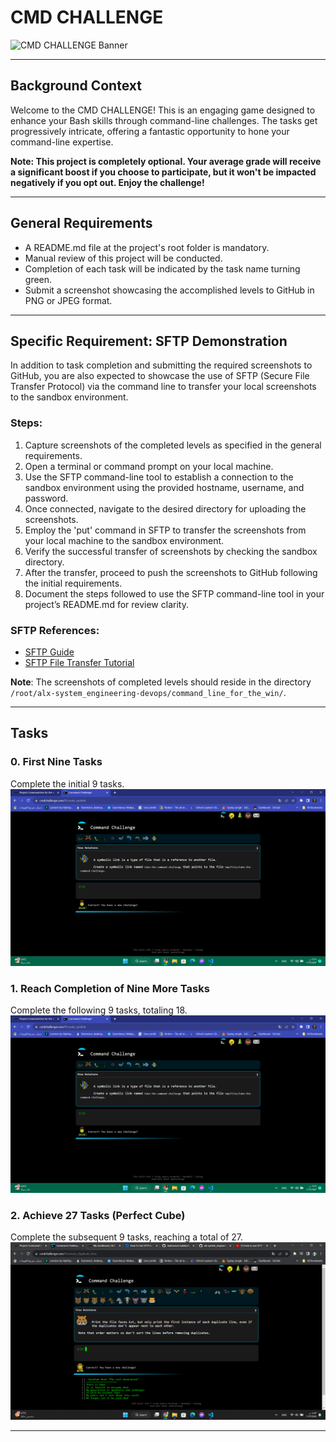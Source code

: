 # CMD CHALLENGE

![CMD CHALLENGE Banner](path_to_banner_image.gif)

---

## Background Context

Welcome to the CMD CHALLENGE! This is an engaging game designed to enhance your Bash skills through command-line challenges. The tasks get progressively intricate, offering a fantastic opportunity to hone your command-line expertise.

**Note: This project is completely optional. Your average grade will receive a significant boost if you choose to participate, but it won't be impacted negatively if you opt out. Enjoy the challenge!**

---

## General Requirements

- A README.md file at the project's root folder is mandatory.
- Manual review of this project will be conducted.
- Completion of each task will be indicated by the task name turning green.
- Submit a screenshot showcasing the accomplished levels to GitHub in PNG or JPEG format.

---

## Specific Requirement: SFTP Demonstration

In addition to task completion and submitting the required screenshots to GitHub, you are also expected to showcase the use of SFTP (Secure File Transfer Protocol) via the command line to transfer your local screenshots to the sandbox environment.

### Steps:

1. Capture screenshots of the completed levels as specified in the general requirements.
2. Open a terminal or command prompt on your local machine.
3. Use the SFTP command-line tool to establish a connection to the sandbox environment using the provided hostname, username, and password.
4. Once connected, navigate to the desired directory for uploading the screenshots.
5. Employ the 'put' command in SFTP to transfer the screenshots from your local machine to the sandbox environment.
6. Verify the successful transfer of screenshots by checking the sandbox directory.
7. After the transfer, proceed to push the screenshots to GitHub following the initial requirements.
8. Document the steps followed to use the SFTP command-line tool in your project’s README.md for review clarity.

### SFTP References:

- [SFTP Guide](link_to_guide)
- [SFTP File Transfer Tutorial](link_to_tutorial)

**Note**: The screenshots of completed levels should reside in the directory `/root/alx-system_engineering-devops/command_line_for_the_win/`.

---

## Tasks

### 0. First Nine Tasks

Complete the initial 9 tasks.
![0-first_9_tasks Screenshot](https://github.com/mahmoud-malek/alx-system_engineering-devops/blob/master/command_line_for_the_win/0-first_9_tasks.png)

### 1. Reach Completion of Nine More Tasks

Complete the following 9 tasks, totaling 18.
![1-next_9_tasks Screenshot](https://github.com/mahmoud-malek/alx-system_engineering-devops/blob/master/command_line_for_the_win/1-next_9_tasks.png)

### 2. Achieve 27 Tasks (Perfect Cube)

Complete the subsequent 9 tasks, reaching a total of 27.
![2-next_9_tasks Screenshot](https://github.com/mahmoud-malek/alx-system_engineering-devops/blob/master/command_line_for_the_win/2-next_9_tasks.png)

---

